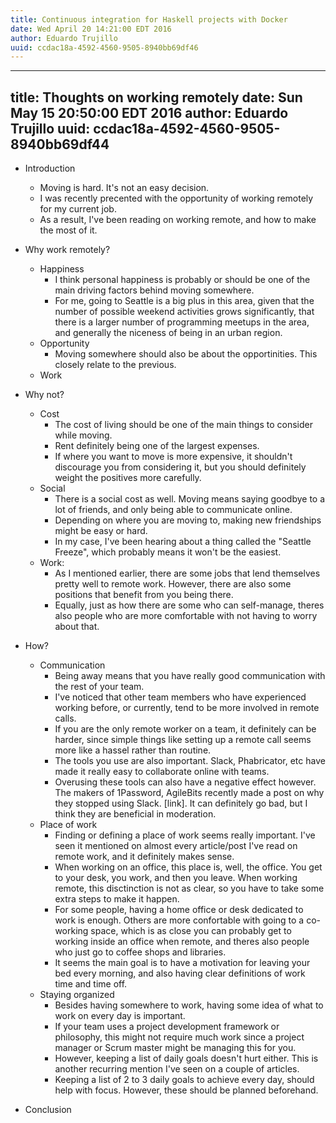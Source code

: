 ```yaml
---
title: Continuous integration for Haskell projects with Docker
date: Wed April 20 14:21:00 EDT 2016
author: Eduardo Trujillo
uuid: ccdac18a-4592-4560-9505-8940bb69df46
---
```

---
title: Thoughts on working remotely
date: Sun May 15 20:50:00 EDT 2016
author: Eduardo Trujillo
uuid: ccdac18a-4592-4560-9505-8940bb69df44
---

- Introduction
    - Moving is hard. It's not an easy decision.
    - I was recently precented with the opportunity of working remotely for my
    current job.
    - As a result, I've been reading on working remote, and how to make the
    most of it.
- Why work remotely?
    - Happiness
        - I think personal happiness is probably or should be one of the main
        driving factors behind moving somewhere.
        - For me, going to Seattle is a big plus in this area, given that the
        number of possible weekend activities grows significantly, that there
        is a larger number of programming meetups in the area, and generally
        the niceness of being in an urban region.
    - Opportunity
        - Moving somewhere should also be about the opportinities. This closely
        relate to the previous.
    - Work

- Why not?
    - Cost
        - The cost of living should be one of the main things to consider while
        moving.
        - Rent definitely being one of the largest expenses.
        - If where you want to move is more expensive, it shouldn't discourage
        you from considering it, but you should definitely weight the positives
        more carefully.
    - Social
        - There is a social cost as well. Moving means saying goodbye to a lot
        of friends, and only being able to communicate online.
        - Depending on where you are moving to, making new friendships might
        be easy or hard.
        - In my case, I've been hearing about a thing called the "Seattle
        Freeze", which probably means it won't be the easiest.
    - Work:
        - As I mentioned earlier, there are some jobs that lend themselves
        pretty well to remote work. However, there are also some positions that
        benefit from you being there.
        - Equally, just as how there are some who can self-manage, theres also
        people who are more comfortable with not having to worry about that.
- How?
    - Communication
        - Being away means that you have really good communication with the
        rest of your team.
        - I've noticed that other team members who have experienced working
        before, or currently, tend to be more involved in remote calls.
        - If you are the only remote worker on a team, it definitely can be
        harder, since simple things like setting up a remote call seems more
        like a hassel rather than routine.
        - The tools you use are also important. Slack, Phabricator, etc have
        made it really easy to collaborate online with teams.
        - Overusing these tools can also have a negative effect however.
        The makers of 1Password, AgileBits recently made a post on why they
        stopped using Slack. [link]. It can definitely go bad, but I think they
        are beneficial in moderation.
    - Place of work
        - Finding or defining a place of work seems really important. I've seen
        it mentioned on almost every article/post I've read on remote work,
        and it definitely makes sense.
        - When working on an office, this place is, well, the office. You get
        to your desk, you work, and then you leave. When working remote, this
        disctinction is not as clear, so you have to take some extra steps to
        make it happen.
        - For some people, having a home office or desk dedicated to work is
        enough. Others are more confortable with going to a co-working space,
        which is as close you can probably get to working inside an office when
        remote, and theres also people who just go to coffee shops and
        libraries.
        - It seems the main goal is to have a motivation for leaving your bed
        every morning, and also having clear definitions of work time and time
        off.
    - Staying organized
        - Besides having somewhere to work, having some idea of what to work on
        every day is important.
        - If your team uses a project development framework or philosophy,
        this might not require much work since a project manager or Scrum
        master might be managing this for you.
        - However, keeping a list of daily goals doesn't hurt either. This is
        another recurring mention I've seen on a couple of articles.
        - Keeping a list of 2 to 3 daily goals to achieve every day, should
        help with focus. However, these should be planned beforehand.
- Conclusion
